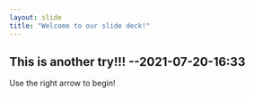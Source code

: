 ```yaml
---
layout: slide
title: "Welcome to our slide deck!"
---
```

This is another try!!! --2021-07-20-16:33
---
Use the right arrow to begin!
